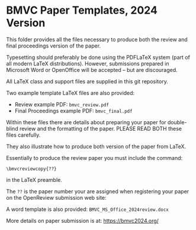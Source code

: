 # BMVC Paper Templates, 2024 Version

This folder provides all the files necessary to produce both the review and final proceedings version of the paper.

Typesetting should preferably be done using the PDFLaTeX system (part of all modern LaTeX distributions).
However, submissions prepared in Microsoft Word or OpenOffice will be accepted – but are discouraged.

All LaTeX class and support files are supplied in this git repository.

Two example template LaTeX files are also provided:
- Review example PDF: `bmvc_review.pdf`
- Final Proceedings example PDF: `bmvc_final.pdf`

Within these files there are details about preparing your paper for double-blind review and the formatting of the paper.
PLEASE READ BOTH these files carefully.

They also illustrate how to produce both version of the paper from LaTeX.

Essentially to produce the review paper you must include the command:

`\bmvcreviewcopy{??}`

in the LaTeX preamble.

The `??` is the paper number your are assigned when registering your paper on the OpenReview submission web site:

A word template is also provided: `BMVC_MS_Office_2024review.docx`

More details on paper submission is at: https://bmvc2024.org/
